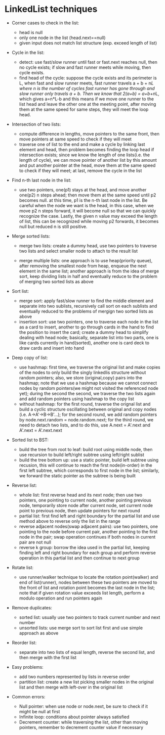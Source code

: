 # LinkedList techniques

+ Corner cases to check in the list:
  - head is null
  - only one node in the list (head.next==null)
  - given input does not match list structure (exp. exceed length of list)

+ Cycle in the list:
  - detect: use fast/slow runner until fast or fast.next reaches null, then no cycle exists; if slow and fast runner meets while moving, then cycle exists.
  - find head of the cycle: suppose the cycle exists and its perimeter is L, when fast and slow runner meets, fast runner travels a + b + n*L where n is the number of cycles fast runner has gone through and slow runner only travels a + b. Then we know that 2(a+b) = a+b+n*L, which gives a=n*L-b and this means if we move one runner to the list head and leave the other one at the meeting point, after moving them at the same speed for same steps, they will meet the loop head. 

+ Intersection of two lists:
  - compute difference in lengths, move pointers to the same front, then move pointers at same speed to check if they will meet
  - traverse one of list to the end and make a cycle by linking last element and head, then problem becomes finding the loop head if intersection exists; since we know the length of one lists(i.e. the length of cycle), we can move pointer of another list by this amount and put another pointer at the head, move them at the same speed to check if they will meet; at last, remove the cycle in the list

+ Find n-th last node in the list:
  - use two pointers, one(p1) stays at the head, and move another one(p2) n steps ahead; then move them at the same speed until p2 becomes null. at this time, p1 is the n-th last node in the list. Be careful when the node we want is the head, in this case, when we move p2 n steps forward, it will become null so that we can quickly recognize the case. Lastly, the given n value may exceed the length of list, this can be recognized while moving p2 forwards, it becomes null but reduced n is still positive. 

+ Merge sorted lists:
  - merge two lists: create a dummy head, use two pointers to traverse two lists and select smaller node to attach to the result list

  - merge multiple lists: one approach is to use heap(priority queue), after removing the smallest node from heap, enqueue the next element in the same list; another approach is from the idea of merge sort, keep dividing lists in half and eventually reduce to the problem of merging two sorted lists as above

+ Sort list:
  - merge sort: apply fast/slow runner to find the middle element and separate into two sublists, recursively call sort on each sublists and eventually reduced to the problems of mergign two sorted lists as above
  - insertion sort: use two pointers, one to traverse each node in the list as a card to insert, another to go through cards in the hand to find the position to insert the card; create a dummy head to simplify dealing with head node; basically, separate list into two parts, one is like cards currently in hand(sorted), another one is card deck to draw cards and insert into hand

+ Deep copy of list:
  - use hashmap: first time, we traverse the original list and make copies of the nodes to only build the singly linkedlis structure without random pointers; also, we store (original,copy) pairs into the hashmap; note that we use a hashmap because we cannot connect nodes by random pointers(we might not visited the referenced node yet); during the second the second, we traverse the two lists again and add random pointers using hashmap to the copy list
  - without hashmap: for the first round, traverse the orignal list and build a cyclic structure oscillating between original and copy nodes (i.e. A->A'->B->B'...); for the second round, we add random pointers by node.next.random = node.random.next; for the third round, we need to detach two lists, and to do this, use A.next = A'.next and A'.next = A'.next.next

+ Sorted list to BST:
  - build the tree from root to leaf: build root using middle node, then use recursion to build left/right subtree using left/right sublist
  - build the tree bottom up: use a static pointer, build left subtree using recusion, this will continue to reach the first node(in-order) in the first left subtree, which corresponds to first node in the list; similarly, we forward the static pointer as the subtree is being built

+ Reverse list:
  - whole list: first reverse head and its next node; then use two pointers, one pointing to current node, another pointing previous node, temporarily store node after current node, set current node point to previous node, then update pointers for next round
  - partial list: first find left and right boundary for the partial list and use method above to reverse only the list in the range
  - reverse adjacent nodes(swap adjacent pairs): use two pointers, one pointing to the node before current pair, another pointing to the first node in the pair; swap operation continues if both nodes in current pair are not null
  - reverse k group: borrow the idea used in the partial list, keeping finding left and right boundary for each group and perform reverse operation in this partial list and then continue to next group

+ Rotate list:
  - use runner/walker technique to locate the rotation point(walker) and end of list(runner), nodes between these two pointers are moved to the front of list and rotation point becomes the last node in the list; note that if given rotation value exceeds list length, perform a modulo operation and run pointers again

+ Remove duplicates:
  - sorted list: usually use two pointers to track current number and next number
  - unsorted lists: use merge sort to sort list first and use simple approach as above


+ Reorder list:
  - separate into two lists of equal length, reverse the second list, and then merge with the first list

+ Easy problems:
  - add two numbers represented by lists in reverse order
  - partition list: create a new list picking smaller nodes in the original list and then merge with left-over in the original list

+ Common errors:
  - Null pointer: when use node or node.next, be sure to check if it might be null at first
  - Infinite loop: conditions about pointer always satisfied
  - Decrement counter: while traversing the list, other than moving pointers, remember to decrement counter value if necessary